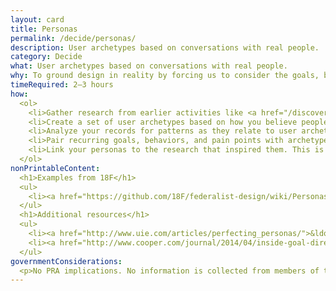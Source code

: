 ```yaml
---
layout: card
title: Personas
permalink: /decide/personas/
description: User archetypes based on conversations with real people.
category: Decide
what: User archetypes based on conversations with real people.
why: To ground design in reality by forcing us to consider the goals, behaviors, and pain points of the people affected by our design decisions. Unlike marketing personas based on demographics or marketability, design personas describe how someone accomplishes goals.
timeRequired: 2–3 hours
how:
  <ol>
    <li>Gather research from earlier activities like <a href="/discover/contextual-inquiry/">contextual inquiry</a> or <a href="/discover/stakeholder-and-user-interviews/">stakeholder interviews</a> in a way that&rsquo;s easy to review. You can create placeholder personas without research to teach user-centered thinking, but because they&rsquo;re effectively stereotypes, avoid using them for implementable design decisions.</li>
    <li>Create a set of user archetypes based on how you believe people will use your solution. These typically get titles (for example, &ldquo;data administrators&rdquo; rather than &ldquo;those who submit data&rdquo;).</li>
    <li>Analyze your records for patterns as they relate to user archetypes. Specifically note frequently observed goals, motivations, behaviors, and pain points.</li>
    <li>Pair recurring goals, behaviors, and pain points with archetypes. Give each archetype a name and a fictional account of their day. Add a photo of someone who fits the description, but ideally not an image of someone you&rsquo;ve actually interviewed and who may be recognized.</li>
    <li>Link your personas to the research that inspired them. This is useful when researchers are interested in challenging the way a persona stereotypes a user.</li>
  </ol>
nonPrintableContent:
  <h1>Examples from 18F</h1>
  <ul>
    <li><a href="https://github.com/18F/federalist-design/wiki/Personas">Personas for Federalist</a></li>
  </ul>
  <h1>Additional resources</h1>
  <ul>
    <li><a href="http://www.uie.com/articles/perfecting_personas/">&ldquo;Perfecting Your Personas.&rdquo;</a> Kim Goodwin.</li>
    <li><a href="http://www.cooper.com/journal/2014/04/inside-goal-directed-design-a-two-part-conversation-with-alan-cooper">&ldquo;Inside Goal-Directed Design&colon; A Two-Part Conversation with Alan Cooper.&rdquo;</a> Caroline Kraus.</li>
  </ul>
governmentConsiderations:
  <p>No PRA implications. No information is collected from members of the public.</p>
---
```

